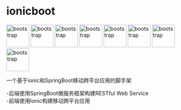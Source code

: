 # ionicboot

<img src="https://jhipster.github.io/img/svg/css-3.svg" width="60" height="60" alt="bootstrap"/>
<img src="https://jhipster.github.io/img/svg/html-5.svg" width="60" height="60" alt="bootstrap"/>
<img src="https://jhipster.github.io/img/svg/angular.svg" width="60" height="60" alt="bootstrap"/>
<img src="https://jhipster.github.io/img/svg/sass.svg" width="60" height="60" alt="bootstrap"/>
<img src="https://jhipster.github.io/img/svg/gulp.svg" width="60" height="60" alt="bootstrap"/>
<img src="https://jhipster.github.io/img/icons/spring-boot.png" width="60" height="60" alt="bootstrap"/>
<img src="https://jhipster.github.io/img/icons/gradle-new.png" width="60" height="60" alt="bootstrap"/>
<img src="https://jhipster.github.io/img/svg/mysql.svg" width="60" height="60" alt="bootstrap"/>

一个基于ionic和SpringBoot移动跨平台应用的脚手架

-后端使用SpringBoot微服务框架构建RESTful Web Service  
-前端使用Ionic构建移动跨平台应用



